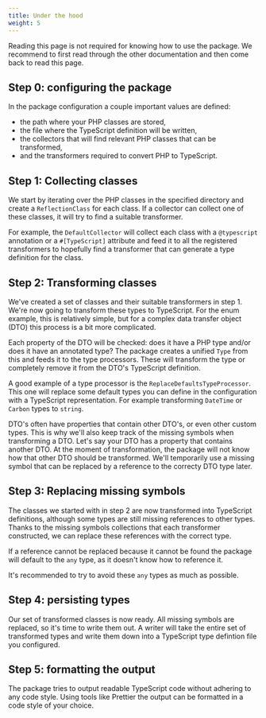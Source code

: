 ```yaml
---
title: Under the hood
weight: 5
---
```


Reading this page is not required for knowing how to use the package. We recommend  to first read through the other documentation and then come back to read this page.

## Step 0: configuring the package

In the package configuration a couple important values are defined: 

- the path where your PHP classes are stored,
- the file where the TypeScript definition will be written, 
- the collectors that will find relevant PHP classes that can be transformed,
- and the transformers required to convert PHP to TypeScript.

## Step 1: Collecting classes

We start by iterating over the PHP classes in the specified directory and create a `ReflectionClass` for each class. If a collector can collect one of these classes, it will try to find a suitable transformer.

For example, the `DefaultCollector` will collect each class with a `@typescript` annotation or a `#[TypeScript]` attribute and feed it to all the registered transformers to hopefully find a transformer that can generate a type definition for the class.

## Step 2: Transforming classes

We've created a set of classes and their suitable transformers in step 1. We're now going to transform these types to TypeScript. For the enum example, this is relatively simple, but for a complex data transfer object (DTO) this process is a bit more complicated.

Each property of the DTO will be checked: does it have a PHP type and/or does it have an annotated type? The package creates a unified `Type` from this and feeds it to the type processors. These will transform the type or completely remove it from the DTO's TypeScript definition.

A good example of a type processor is the `ReplaceDefaultsTypeProcessor`. This one will replace some default types you can define in the configuration with a TypeScript representation. For example transforming `DateTime` or `Carbon` types to `string`.

DTO's often have properties that contain other DTO's, or even other custom types. This is why we'll also keep track of the missing symbols when transforming a DTO.
Let's say your DTO has a property that contains another DTO. At the moment of transformation, the package will not know how that other DTO should be transformed. We'll temporarily use a missing symbol that can be replaced by a reference to the correcty DTO type later.

## Step 3: Replacing missing symbols

The classes we started with in step 2 are now transformed into TypeScript definitions, although some types are still missing references to other types. Thanks to the missing symbols collections that each transformer constructed, we can replace these references with the correct type.

If a reference cannot be replaced because it cannot be found the package will default to the `any` type, as it doesn't know how to reference it.

It's recommended to try to avoid these `any` types as much as possible.

## Step 4: persisting types

Our set of transformed classes is now ready. All missing symbols are replaced, so it's time to write them out. A writer will take the entire set of transformed types and write them down into a TypeScript type defintion file you configured.

## Step 5: formatting the output

The package tries to output readable TypeScript code without adhering to any code style. Using tools like Prettier the output can be formatted in a code style of your choice.
